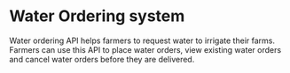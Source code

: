 # Water Ordering system
Water ordering API helps farmers to request water to irrigate their farms. Farmers can use this API to place water orders, view existing water orders and cancel water orders before they are delivered.
